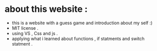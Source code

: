 # about this website :


- this is a website with a guess game and introduction about my self :)
- MIT license .
- using VS , Css and js .
- applying what i learned about functions , if statments and switch statment . 

 